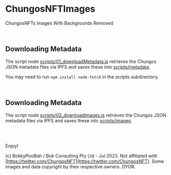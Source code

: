 # ChungosNFTImages

ChungosNFTs Images With Backgrounds Removed

<br />

## Downloading Metadata

The script node [scripts/01_downloadMetadata.js](scripts/01_downloadMetadata.js) retrieves the Chungos JSON metadata files via IPFS and saves these into [scripts/metadata](scripts/metadata).

You may need to run `npm install node-fetch` in the scripts subdirectory.

<br />

## Downloading Metadata

The script node [scripts/02_downloadImages.js](scripts/02_downloadImages.js) retrieves the Chungos JSON metadata files via IPFS and saves these into [scripts/images](scripts/images).

<br />

<br />

Enjoy!

(c) BokkyPooBah / Bok Consulting Pty Ltd - Jul 2023. Not affiliated with [https://twitter.com/ChungosNFT](https://twitter.com/ChungosNFT). Some images and data copyright by their respective owners. DYOR.
